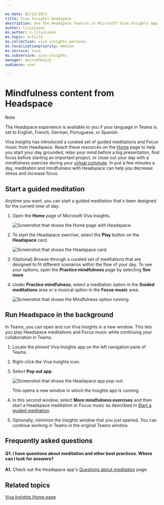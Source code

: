 ```yaml
---

ms.date: 02/14/2023
title: Viva Insights Headspace 
description: Use the Headspace feature in Microsoft Viva Insights app
author: lilyolason
ms.author: v-lilyolason
ms.topic: article
ms.collection: viva-insights-personal
ms.localizationpriority: medium 
ms.service: viva
ms.subservice: viva-insights
manager: anirudhbajaj
audience: user

---
```


# Mindfulness content from Headspace

>[!NOTE]
>The Headspace experience is available to you if your language in Teams is set to English, French, German, Portuguese, or Spanish.

Viva Insights has introduced a curated set of guided meditations and Focus music from Headspace. Reach these resources on the [Home](viva-insights-home.md) page to help you start your day grounded, relax your mind before a big presentation, find focus before starting an important project, or close out your day with a mindfulness exercise during your [virtual commute](./viva-insights-virtual-commute.md). In just a few minutes a day, meditation and mindfulness with Headspace can help you decrease stress and increase focus.

## Start a guided meditation

Anytime you want, you can start a guided meditation that's been designed for the current time of day:

1. Open the **Home** page of Microsoft Viva Insights.

   ![Screenshot that shows the Home page with Headspace.](../images/app-home-ic2.png)

2. To start the Headspace exercise, select the **Play** button on the **Headspace** card.

   ![Screenshot that shows the Headspace card.](../images/headspace-play.png)

3. (Optional) Browse through a curated set of meditations that are designed to fit different scenarios within the flow of your day. To see your options, open the **Practice mindfulness** page by selecting **See more**.

4. Under **Practice mindfulness**, select a meditation option in the **Guided meditations** area or a musical option in the **Focus music** area.

   ![Screenshot that shows the Mindfulness option running.](../images/headspace-home.png)

## Run Headspace in the background

In Teams, you can open and run Viva Insights in a new window. This lets you play Headspace meditations and Focus music while continuing your collaboration in Teams.

1. Locate the pinned Viva Insights app on the left navigation pane of Teams.

2. Right-click the Viva Insights icon.

3. Select **Pop out app**.

   ![Screenshot that shows the Headspace app pop-out.](../images/pop-out-app.png)

   This opens a new window in which the Insights app is running.

4. In this second window, select **More mindfulness exercises** and then start a Headspace meditation or Focus music as described in [Start a guided meditation](#start-a-guided-meditation).

5. Optionally, minimize the Insights window that you just opened. You can continue working in Teams in the original Teams window.

## Frequently asked questions

#### Q1. I have questions about meditation and other best practices. Where can I look for answers?

**A1.** Check out the Headspace app's [Questions about meditation](https://www.headspace.com/meditation-101/faq) page.

## Related topics

[Viva Insights Home page](viva-insights-home.md)

